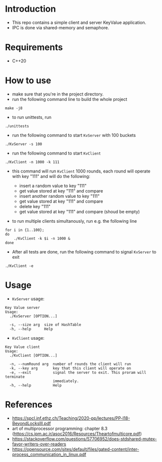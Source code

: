 # Introduction

- This repo contains a simple client and server KeyValue application.
- IPC is done via shared-memory and semaphore.

# Requirements
  
- C++20

# How to use

- make sure that you're in the project directory.
- run the following command line to build the whole project

```
make -j8
```

- to run unittests, run

```
./unittests
```

- run the following command to start `KvServer` with 100 buckets
```
./KvServer -s 100
```

- run the following command to start `KvClient`
```
./KvClient -n 1000 -k 111
```

- this command will run `KvClient` 1000 rounds, each round will operate with key "111" and will do the following:
  - insert a random value to key "111"
  - get value stored at key "111" and compare
  - insert another random value to key "111"
  - get value stored at key "111" and compare
  - delete key "111"
  - get value stored at key "111" and compare (shoud be empty)

- to run multiple clients simultanously, run e.g. the following line
```
for i in {1..100};
do
    ./KvClient -k $i -n 1000 &
done
```

- After all tests are done, run the following command to signal `KvServer` to exit 
```
./KvClient -e
```


# Usage

- `KvServer` usage:
```
Key Value server
Usage:
  ./KvServer [OPTION...]

  -s, --size arg  size of HashTable
  -h, --help      Help
```

- `KvClient` usage:
```
Key Value client
Usage:
  ./KvClient [OPTION...]

  -n, --numRound arg  number of rounds the client will run
  -k, --key arg       key that this client will operate on
  -e, --exit          signal the server to exit. This proram will terminate 
                      immediately.
  -h, --help          Help
```

# References

- https://spcl.inf.ethz.ch/Teaching/2020-pp/lectures/PP-l18-BeyondLocksIII.pdf
- art of multiprocessor programming: chapter 8.3 (https://cs.ipm.ac.ir/asoc2016/Resources/Theartofmulticore.pdf)
- https://stackoverflow.com/questions/57706952/does-stdshared-mutex-favor-writers-over-readers
- https://opensource.com/sites/default/files/gated-content/inter-process_communication_in_linux.pdf